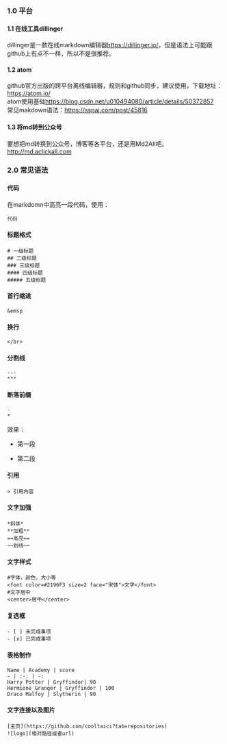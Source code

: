 ### 1.0 平台
#### 1.1 在线工具dillinger
dillinger是一款在线markdown编辑器<https://dillinger.io/>，但是语法上可能跟github上有点不一样，所以不是很推荐。</br>
#### 1.2 atom
github官方出版的跨平台离线编辑器，规则和github同步，建议使用，下载地址：<https://atom.io/> </br>
atom使用基础<https://blog.csdn.net/u010494080/article/details/50372857> </br>
常见makdown语法：<https://sspai.com/post/45816> </br>
#### 1.3 将md转到公众号
要想把md转换到公众号，博客等各平台，还是用Md2All吧。<http://md.aclickall.com> </br>
### 2.0 常见语法
#### 代码
在markdomn中高亮一段代码，使用：
``` key
代码
```
#### 标题格式
``` text
# 一级标题
## 二级标题
### 三级标题
#### 四级标题
##### 五级标题
```
#### 首行缩进
``` text
&emsp
```
#### 换行
``` text
</br>
```
#### 分割线
``` text
---     
***     
```
#### 断落前缀
``` text
-
*
```
效果：
* 第一段
- 第二段

#### 引用
``` text
> 引用内容
```
#### 文字加强
``` text
*斜体*
**加粗**
==高亮==
~~划线~~
```
#### 文字样式
``` text
#字体，颜色，大小等
<font color=#2196F3 size=2 face="宋体">文字</font>  
#文字居中
<center>居中</center>
```
#### 复选框
``` text
- [ ] 未完成事项
- [x] 已完成事项
```
#### 表格制作
``` text
Name | Academy | score
- | :-: | -:
Harry Potter | Gryffindor| 90
Hermione Granger | Gryffindor | 100
Draco Malfoy | Slytherin | 90
```
#### 文字连接以及图片
``` text
[主页](https://github.com/cooltaici?tab=repositories)
![logo](相对路径或者url)
```
